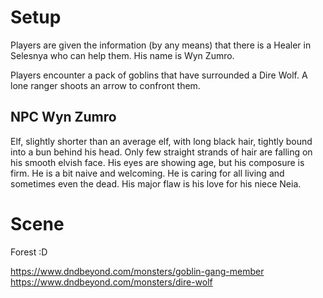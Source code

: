 # Setup

Players are given the information (by any means) that there is a Healer in
Selesnya who can help them. His name is Wyn Zumro.

Players encounter a pack of goblins that have surrounded a Dire Wolf. A lone
ranger shoots an arrow to confront them.

## NPC Wyn Zumro

Elf, slightly shorter than an average elf, with long black hair, tightly bound
into a bun behind his head. Only few straight strands of hair are falling on
his smooth elvish face. His eyes are showing age, but his composure is firm. He
is a bit naive and welcoming. He is caring for all living and sometimes even
the dead. His major flaw is his love for his niece Neia.

# Scene

Forest :D

https://www.dndbeyond.com/monsters/goblin-gang-member
https://www.dndbeyond.com/monsters/dire-wolf
